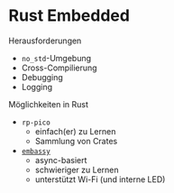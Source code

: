 # Rust Embedded

Herausforderungen

* `no_std`-Umgebung
* Cross-Compilierung
* Debugging
* Logging

Möglichkeiten in Rust

 * `rp-pico`
   * einfach(er) zu Lernen
   * Sammlung von Crates
 * [`embassy`](https://embassy.dev/)
   * async-basiert
   * schwieriger zu Lernen
   * unterstützt Wi-Fi (und interne LED)
